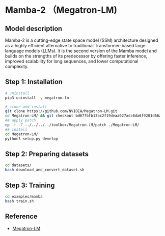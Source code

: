 # Mamba-2 （Megatron-LM)

## Model description

Mamba-2 is a cutting-edge state space model (SSM) architecture designed as a highly efficient alternative to traditional Transformer-based large language models (LLMs). It is the second version of the Mamba model and builds on the strengths of its predecessor by offering faster inference, improved scalability for long sequences, and lower computational complexity.

## Step 1: Installation

```sh
# uninstall
pip3 uninstall -y megatron-lm

# clone and install
git clone https://github.com/NVIDIA/Megatron-LM.git
cd Megatron-LM/ && git checkout bd677bfb13ac2f19deaa927adc6da6f9201d66aa
## apply patch
cp -r -T ../../../../toolbox/Megatron-LM/patch ./Megatron-LM/
## install
cd Megatron-LM/
python3 setup.py develop
```

## Step 2: Preparing datasets

```sh
cd datasets/
bash download_and_convert_dataset.sh
```

## Step 3: Training

```bash
cd examples/mamba
bash train.sh
```

## Reference

- [Megatron-LM](https://github.com/NVIDIA/Megatron-LM/tree/main/examples/mamba)
